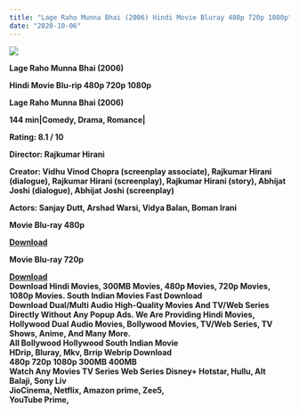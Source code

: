 ```yaml
---
title: "Lage Raho Munna Bhai (2006) Hindi Movie Bluray 480p 720p 1080p"
date: "2020-10-06"
---
```


[**![](https://1.bp.blogspot.com/-N-UVd7iO1GE/X0ehAq33WFI/AAAAAAAAEoE/j0sqEzSXi4w_b8tDq8pkZheKlygUuoAAwCLcBGAsYHQ/s1600/images{2deb609f52c527dc8b4fbab26c6d0bae2964b23de7178cabf97238dc1868ff55}252865{2deb609f52c527dc8b4fbab26c6d0bae2964b23de7178cabf97238dc1868ff55}2529.webp)**](https://1.bp.blogspot.com/-N-UVd7iO1GE/X0ehAq33WFI/AAAAAAAAEoE/j0sqEzSXi4w_b8tDq8pkZheKlygUuoAAwCLcBGAsYHQ/s1600/images{2deb609f52c527dc8b4fbab26c6d0bae2964b23de7178cabf97238dc1868ff55}252865{2deb609f52c527dc8b4fbab26c6d0bae2964b23de7178cabf97238dc1868ff55}2529.webp)

 **Lage Raho Munna Bhai (2006)**

**Hindi Movie Blu-rip 480p 720p 1080p**

**Lage Raho Munna Bhai (2006)**

**144 min|Comedy, Drama, Romance|**

**Rating: 8.1 / 10** 

**Director: Rajkumar Hirani**

**Creator: Vidhu Vinod Chopra (screenplay associate), Rajkumar Hirani (dialogue), Rajkumar Hirani (screenplay), Rajkumar Hirani (story), Abhijat Joshi (dialogue), Abhijat Joshi (screenplay)**

**Actors: Sanjay Dutt, Arshad Warsi, Vidya Balan, Boman Irani**

 **Movie Blu-ray 480p** 

**[Download](https://myglinks.xyz/7353)** 

 **Movie Blu-ray 720p** 

**[Download](https://myglinks.xyz/7354)**  
**Download Hindi Movies, 300MB Movies, 480p Movies, 720p Movies, 1080p Movies. South Indian Movies Fast Download**  
**Download Dual/Multi Audio High-Quality Movies And TV/Web Series Directly Without Any Popup Ads. We Are Providing Hindi Movies, Hollywood Dual Audio Movies, Bollywood Movies, TV/Web Series, TV Shows, Anime, And Many More.**  
**All Bollywood Hollywood South Indian Movie**  
**HDrip, Bluray, Mkv, Brrip Webrip Download**  
**480p 720p 1080p 300MB 400MB**   
**Watch Any Movies TV Series Web Series Disney+ Hotstar, Hullu, Alt Balaji, Sony Liv**  
**JioCinema, Netflix, Amazon prime, Zee5,**  
**YouTube Prime,**
